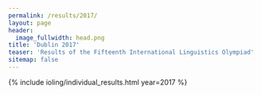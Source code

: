 ```yaml
---
permalink: /results/2017/
layout: page
header:
  image_fullwidth: head.png
title: 'Dublin 2017'
teaser: 'Results of the Fifteenth International Linguistics Olympiad'
sitemap: false
---
```


{% include ioling/individual_results.html year=2017 %}